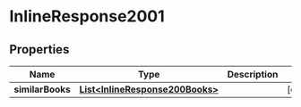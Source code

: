 

# InlineResponse2001

## Properties

Name | Type | Description | Notes
------------ | ------------- | ------------- | -------------
**similarBooks** | [**List&lt;InlineResponse200Books&gt;**](InlineResponse200Books.md) |  |  [optional]




